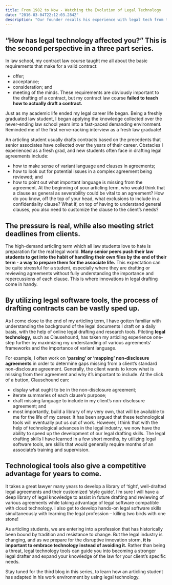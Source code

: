 ```yaml
---
title: From 1982 to Now - Watching the Evolution of Legal Technology
date: "2016-03-04T22:12:03.284Z"
description: "Our founder recalls his experience with legal tech from the start of his career until now."
---
```


## “How has legal technology affected you?” This is the second perspective in a three part series.
In law school, my contract law course taught me all about the basic requirements that make for a valid contract:

* offer;
* acceptance;
* consideration; and
* meeting of the minds.
These requirements are obviously important to the drafting of a contract, but my contract law course **failed to teach how to actually draft a contract.**

Just as my academic life ended my legal career life began. Being a freshly graduated law student, I began applying the knowledge collected over the never-ending law school years into a fast-paced demanding environment. Reminded me of the first nerve-racking interview as a fresh law graduate!

An articling student usually drafts contracts based on the precedents that senior associates have collected over the years of their career. Obstacles I experienced as a fresh grad, and new students often face in drafting legal agreements include:

* how to make sense of variant language and clauses in agreements;
* how to look out for potential issues in a complex agreement being reviewed; and
* how to point out what important language is missing from the agreement.
At the beginning of your articling term, who would think that a clause as general as severability could be vital to an agreement? How do you know, off the top of your head, what exclusions to include in a confidentiality clause? What if, on top of having to understand general clauses, you also need to customize the clause to the client’s needs?

## The pressure is real, while also meeting strict deadlines from clients.

The high-demand articling term which all law students love to hate is preparation for the real legal world. **Many senior peers push their law students to get into the habit of handling their own files by the end of their term - a way to prepare them for the associate life.** This expectation can be quite stressful for a student, especially where they are drafting or reviewing agreements without fully understanding the importance and repercussions of each clause. This is where innovations in legal drafting come in handy.

## By utilizing legal software tools, the process of drafting contracts can be vastly sped up.

As I come close to the end of my articling term, I have gotten familiar with understanding the background of the legal documents I draft on a daily basis, with the help of online legal drafting and research tools. Piloting **legal technology,** such as Clausehound, has taken my articling experience one-step further by maximizing my understanding of various agreements’ frameworks and the importance of variant language.

For example, I often work on **‘parsing’ or ‘mapping’ non-disclosure agreements** in order to determine gaps missing from a client’s standard non-disclosure agreement. Generally, the client wants to know what is missing from their agreement and why it’s important to include. At the click of a button, Clausehound can:

* display what ought to be in the non-disclosure agreement;
* iterate summaries of each clause’s purpose;
* draft missing language to include in my client’s non-disclosure agreement; and
* most importantly, build a library of my very own, that will be available to me for the life of my career.
It has been argued that these technological tools will eventually put us out of work. However, I think that with the help of technological advances in the legal industry, we now have the ability to speed up the development of our legal drafting skills. The legal drafting skills I have learned in a few short months, by utilizing legal software tools, are skills that would generally require months of an associate’s training and supervision.

## Technological tools also give a competitive advantage for years to come.

It takes a great lawyer many years to develop a library of ‘tight’, well-drafted legal agreements and their customized ‘style guide’. I’m sure I will have a deep library of legal knowledge to assist in future drafting and reviewing of various agreements while taking advantage of legal software compatible with cloud technology. I also get to develop hands-on legal software skills simultaneously with learning the legal profession – killing two birds with one stone!

As articling students, we are entering into a profession that has historically been bound by tradition and resistance to change. But the legal industry is changing, and as we prepare for the disruptive innovation storm, **it is important to embrace technology instead of avoiding it.** Rather than being a threat, legal technology tools can guide you into becoming a stronger legal drafter and expand your knowledge of the law for your client’s specific needs.

Stay tuned for the third blog in this series, to learn how an articling student has adapted in his work environment by using legal technology.
